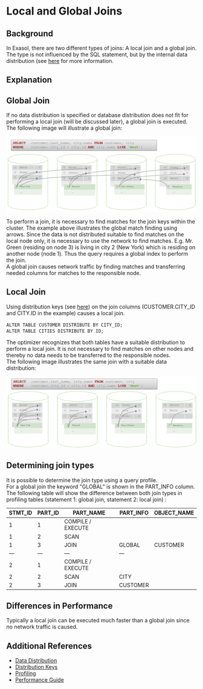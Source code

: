 # Local and Global Joins 
## Background

In Exasol, there are two different types of joins: A local join and a global join. The type is not influenced by the SQL statement, but by the internal data distribution (see [here](https://community.exasol.com/t5/database-features/data-distribution/ta-p/772) for more information.

## Explanation

## Global Join

If no data distribution is specified or database distribution does not fit for performing a local join (will be discussed later), a global join is executed.  
The following image will illustrate a global join:

![](images/globaljoin.png)

To perform a join, it is necessary to find matches for the join keys within the cluster. The example above illustrates the global match finding using arrows. Since the data is not distributed suitable to find matches on the local node only, it is necessary to use the network to find matches. E.g. Mr. Green (residing on node 3) is living in city 2 (New York) which is residing on another node (node 1). Thus the query requires a global index to perform the join.  
A global join causes network traffic by finding matches and transferring needed columns for matches to the responsible node. 

## Local Join

Using distribution keys (see [here](https://community.exasol.com/t5/database-features/data-distribution/ta-p/772)) on the join columns (CUSTOMER.CITY_ID and CITY.ID in the example) causes a local join.


```"code-sql"
ALTER TABLE CUSTOMER DISTRIBUTE BY CITY_ID; 
ALTER TABLE CITIES DISTRIBUTE BY ID; 
```
The optimizer recognizes that both tables have a suitable distribution to perform a local join. It is not necessary to find matches on other nodes and thereby no data needs to be transferred to the responsible nodes.  
The following image illustrates the same join with a suitable data distribution:

![](images/localjoin.png)

## Determining join types

It is possible to determine the join type using a query profile.  
For a global join the keyword "GLOBAL" is shown in the PART_INFO column. The following table will show the difference between both join types in profiling tables (statement 1: global join, statement 2: local join) :



| STMT_ID | PART_ID | PART_NAME | PART_INFO | OBJECT_NAME |
| --- | --- | --- | --- | --- |
| 1 | 1 | COMPILE / EXECUTE | 
| 1 | 2 | SCAN | | || CITY |
| 1 | 3 | JOIN | GLOBAL | CUSTOMER |
| — | — | — | — |
| 2 | 1 | COMPILE / EXECUTE | 
| 2 | 2 | SCAN |  CITY |
| 2 | 3 | JOIN |  CUSTOMER |

## Differences in Performance

Typically a local join can be executed much faster than a global join since no network traffic is caused.

## Additional References

* [Data Distribution](https://community.exasol.com/t5/database-features/data-distribution/ta-p/772)
* [Distribution Keys](https://docs.exasol.com/sql/alter_table(distribution_partitioning).htm)
* [Profiling](https://docs.exasol.com/database_concepts/profiling.htm)
* [Performance Guide](https://docs.exasol.com/performance/best_practices.htm#DistributionKeys)
